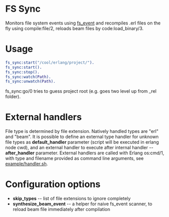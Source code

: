 FS Sync
=======

Monitors file system events using [fs\_event](http://github.com/jamhed/fs_event) and recompiles .erl files on the fly using compile:file/2, reloads beam files by code:load\_binary/3.

Usage
=====
```erlang
fs_sync:start("/cool/erlang/project/").
fs_sync:start().
fs_sync:stop().
fs_sync:watch(Path).
fs_sync:unwatch(Path).
```

fs_sync:go/0 tries to guess project root (e.g. goes two level up from _rel folder).

External handlers
=================

File type is determined by file extension. Natively handled types are "erl" and "beam". It is possible to define
an external type handler for unknown file types as **default\_handler** parameter (script will be executed in erlang node cwd),
and an external handler to execute after internal handler -- **after\_handler** parameter.
External handlers are called with Erlang os:cmd/1, with type and filename provided as command line arguments, see 
[example/handler.sh](example/handler.sh).

Configuration options
=====================

* **skip\_types** -- list of file extensions to ignore completely
* **synthesize\_beam\_event** -- a helper for naive fs_event scanner, to reload beam file immediately after compilation